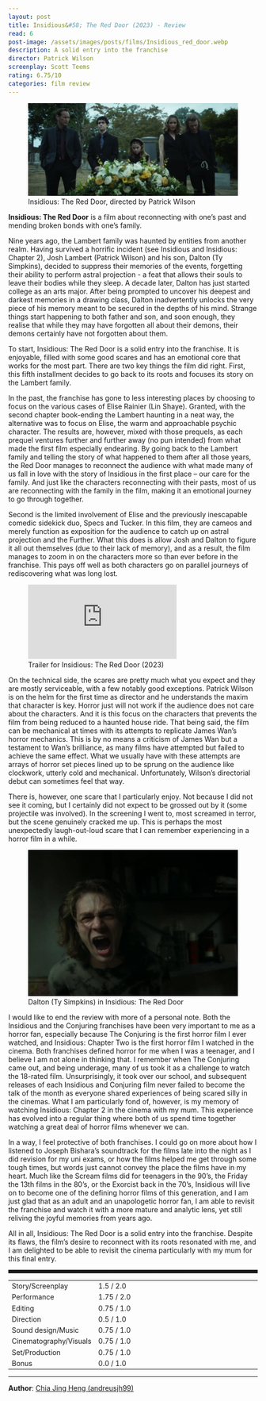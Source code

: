 ```yaml
---
layout: post
title: Insidious&#58; The Red Door (2023) - Review
read: 6
post-image: /assets/images/posts/films/Insidious_red_door.webp
description: A solid entry into the franchise
director: Patrick Wilson
screenplay: Scott Teems
rating: 6.75/10
categories: film review
---
```


<figure class="film">
  <img src="/assets/images/posts/films/Insidious_red_door.webp" alt="Insidious: The Red Door movie still">
  <figcaption><i class="fa-solid fa-film"></i> Insidious: The Red Door, directed by Patrick Wilson</figcaption>
</figure>

**Insidious: The Red Door** is a film about reconnecting with one’s past and mending broken bonds with one’s family.

Nine years ago, the Lambert family was haunted by entities from another realm. Having survived a horrific incident (see Insidious and Insidious: Chapter 2), Josh Lambert (Patrick Wilson) and his son, Dalton (Ty Simpkins), decided to suppress their memories of the events, forgetting their ability to perform astral projection - a feat that allows their souls to leave their bodies while they sleep. A decade later, Dalton has just started college as an arts major. After being prompted to uncover his deepest and darkest memories in a drawing class, Dalton inadvertently unlocks the very piece of his memory meant to be secured in the depths of his mind. Strange things start happening to both father and son, and soon enough, they realise that while they may have forgotten all about their demons, their demons certainly have not forgotten about them.

To start, Insidious: The Red Door is a solid entry into the franchise. It is enjoyable, filled with some good scares and has an emotional core that works for the most part. There are two key things the film did right. First, this fifth installment decides to go back to its roots and focuses its story on the Lambert family. 

In the past, the franchise has gone to less interesting places by choosing to focus on the various cases of Elise Rainier (Lin Shaye). Granted, with the second chapter book-ending the Lambert haunting in a neat way, the alternative was to focus on Elise, the warm and approachable psychic character. The results are, however, mixed with those prequels, as each prequel ventures further and further away (no pun intended) from what made the first film especially endearing. By going back to the Lambert family and telling the story of what happened to them after all those years, the Red Door manages to reconnect the audience with what made many of us fall in love with the story of Insidious in the first place – our care for the family. And just like the characters reconnecting with their pasts, most of us are reconnecting with the family in the film, making it an emotional journey to go through together.

Second is the limited involvement of Elise and the previously inescapable comedic sidekick duo, Specs and Tucker. In this film, they are cameos and merely function as exposition for the audience to catch up on astral projection and the Further. What this does is allow Josh and Dalton to figure it all out themselves (due to their lack of memory), and as a result, the film manages to zoom in on the characters more so than ever before in the franchise. This pays off well as both characters go on parallel journeys of rediscovering what was long lost.

<div class="film-trailer">
<figure>
  <iframe src="https://www.youtube.com/embed/ZuQuOnYnr3Q" title="YouTube video player" frameborder="0" allow="accelerometer; autoplay; clipboard-write; encrypted-media; gyroscope; picture-in-picture; web-share" allowfullscreen></iframe>
  <figcaption><i class="fa-brands fa-youtube"></i> Trailer for Insidious: The Red Door (2023)</figcaption>
</figure>
</div>

On the technical side, the scares are pretty much what you expect and they are mostly serviceable, with a few notably good exceptions. Patrick Wilson is on the helm for the first time as director and he understands the maxim that character is key. Horror just will not work if the audience does not care about the characters. And it is this focus on the characters that prevents the film from being reduced to a haunted house ride. That being said, the film can be mechanical at times with its attempts to replicate James Wan’s horror mechanics. This is by no means a criticism of James Wan but a testament to Wan’s brilliance, as many films have attempted but failed to achieve the same effect. What we usually have with these attempts are arrays of horror set pieces lined up to be sprung on the audience like clockwork, utterly cold and mechanical. Unfortunately, Wilson’s directorial debut can sometimes feel that way.

There is, however, one scare that I particularly enjoy. Not because I did not see it coming, but I certainly did not expect to be grossed out by it (some projectile was involved). In the screening I went to, most screamed in terror, but the scene genuinely cracked me up. This is perhaps the most unexpectedly laugh-out-loud scare that I can remember experiencing in a horror film in a while.

<figure class="film">
  <img src="/assets/images/posts/films/Insidious_red_door_2.webp" alt="Insidious: The Red Door movie still">
  <figcaption><i class="fa-solid fa-film"></i> Dalton (Ty Simpkins) in Insidious: The Red Door</figcaption>
</figure>

I would like to end the review with more of a personal note. Both the Insidious and the Conjuring franchises have been very important to me as a horror fan, especially because The Conjuring is the first horror film I ever watched, and Insidious: Chapter Two is the first horror film I watched in the cinema. Both franchises defined horror for me when I was a teenager, and I believe I am not alone in thinking that. I remember when The Conjuring came out, and being underage, many of us took it as a challenge to watch the 18-rated film. Unsurprisingly, it took over our school, and subsequent releases of each Insidious and Conjuring film never failed to become the talk of the month as everyone shared experiences of being scared silly in the cinemas. What I am particularly fond of, however, is my memory of watching Insidious: Chapter 2 in the cinema with my mum. This experience has evolved into a regular thing where both of us spend time together watching a great deal of horror films whenever we can. 

In a way, I feel protective of both franchises. I could go on more about how I listened to Joseph Bishara’s soundtrack for the films late into the night as I did revision for my uni exams, or how the films helped me get through some tough times, but words just cannot convey the place the films have in my heart. Much like the Scream films did for teenagers in the 90’s, the Friday the 13th films in the 80’s, or the Exorcist back in the 70’s, Insidious will live on to become one of the defining horror films of this generation, and I am just glad that as an adult and an unapologetic horror fan, I am able to revisit the franchise and watch it with a more mature and analytic lens, yet still reliving the joyful memories from years ago. 

All in all, Insidious: The Red Door is a solid entry into the franchise. Despite its flaws, the film’s desire to reconnect with its roots resonated with me, and I am delighted to be able to revisit the cinema particularly with my mum for this final entry.

<hr style="border-style: dashed">

<table class="table table-sm table-striped table-hover">
  <colgroup>
    <col style="width: 30%;">
    <col style="width: 70%;">
  </colgroup>

  <tbody>
    <tr>
      <td>Story/Screenplay</td>
      <td>1.5 / 2.0</td>
    </tr>
    <tr>
      <td>Performance</td>
      <td>1.75 / 2.0</td>
    </tr>
    <tr>
      <td>Editing</td>
      <td>0.75 / 1.0</td>
    </tr>
    <tr>
      <td>Direction</td>
      <td>0.5 / 1.0</td>
    </tr>
    <tr>
      <td>Sound design/Music</td>
      <td>0.75 / 1.0</td>
    </tr>
    <tr>
      <td>Cinematography/Visuals</td>
      <td>0.75 / 1.0</td>
    </tr>
    <tr>
      <td>Set/Production</td>
      <td>0.75 / 1.0</td>
    </tr>
    <tr>
      <td>Bonus</td>
      <td>0.0 / 1.0</td>
    </tr>
  </tbody>
</table>

---

**Author**: <a href="https://github.com/andreusjh99" target="_blank">Chia Jing Heng (andreusjh99)</a>
